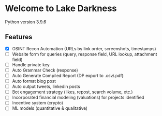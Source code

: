 # Welcome to Lake Darkness
Python version 3.9.6

## Features
- [x] OSINT Recon Automation (URLs by link order, screenshots, timestamps)
- [ ] Website form for queries (query, response field, URL lookup, attachment field)
- [ ] Handle private key
- [ ] Auto Grammar Check (response)
- [ ] Auto Generate Compiled Report (DP export to .csv/.pdf)
- [ ] Auto format blog post
- [ ] Auto output tweets, linkedin posts
- [ ] Bot engagement strategy (likes, repost, search volume, etc.)
- [ ] Incorporated financial modeling (valuations) for projects identified
- [ ] Incentive system (crypto)
- [ ] ML models (quantitative & qualitative)